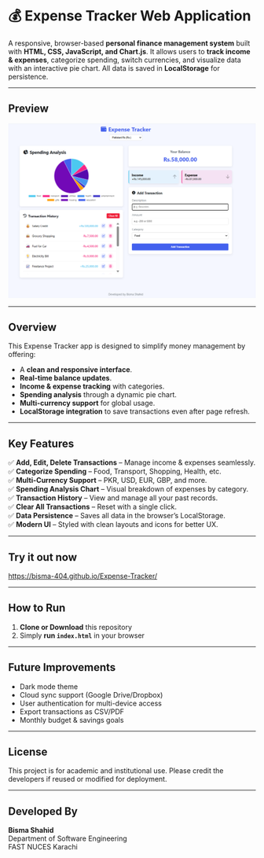 # 💰 Expense Tracker Web Application  

A responsive, browser-based **personal finance management system** built with **HTML, CSS, JavaScript, and Chart.js**. It allows users to **track income & expenses**, categorize spending, switch currencies, and visualize data with an interactive pie chart. All data is saved in **LocalStorage** for persistence.  

---
## Preview
![Expense Tracker Preview](image/website.png)

---

## Overview  

This Expense Tracker app is designed to simplify money management by offering:  

- A **clean and responsive interface**.  
- **Real-time balance updates**.  
- **Income & expense tracking** with categories.  
- **Spending analysis** through a dynamic pie chart.  
- **Multi-currency support** for global usage.  
- **LocalStorage integration** to save transactions even after page refresh.  

---

## Key Features  

✅ **Add, Edit, Delete Transactions** – Manage income & expenses seamlessly.  
✅ **Categorize Spending** – Food, Transport, Shopping, Health, etc.  
✅ **Multi-Currency Support** – PKR, USD, EUR, GBP, and more.  
✅ **Spending Analysis Chart** – Visual breakdown of expenses by category.  
✅ **Transaction History** – View and manage all your past records.  
✅ **Clear All Transactions** – Reset with a single click.  
✅ **Data Persistence** – Saves all data in the browser’s LocalStorage.  
✅ **Modern UI** – Styled with clean layouts and icons for better UX.  

---

##  Try it out now

https://bisma-404.github.io/Expense-Tracker/

---

## How to Run  

1. **Clone or Download** this repository  
2. Simply **run `index.html`** in your browser  

---

## Future Improvements  

- Dark mode theme  
- Cloud sync support (Google Drive/Dropbox)  
- User authentication for multi-device access  
- Export transactions as CSV/PDF  
- Monthly budget & savings goals  

---

## License  

This project is for academic and institutional use. Please credit the developers if reused or modified for deployment.  

---

## Developed By  

**Bisma Shahid**  
Department of Software Engineering  
FAST NUCES Karachi  
   
